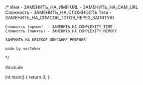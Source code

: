 /*
	Имя - ЗАМЕНИТЬ_НА_ИМЯ
	URL - ЗАМЕНИТЬ_НА_САМ_URL
	Сложность - ЗАМЕНИТЬ_НА_СЛОЖНОСТЬ
	Тэги - ЗАМЕНИТЬ_НА_СПИСОК_ТЭГОВ_ЧЕРЕЗ_ЗАПЯТУЮ

	Сложность (время)  - ЗАМЕНИТЬ_НА_COMPLEXITY_TIME
	Сложность (память) - ЗАМЕНИТЬ_НА_COMPLEXITY_MEMORY

	ЗАМЕНИТЬ_НА_КРАТКОЕ_ОПИСАНИЕ_РЕШЕНИЯ

	made by vertoker
*/

#include <iostream>

int main()
{
	return 0;
}